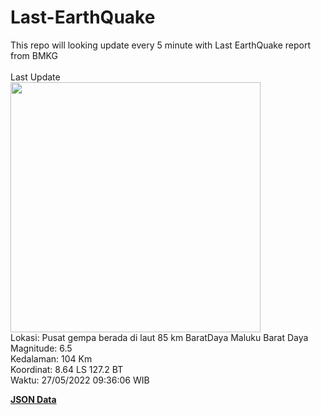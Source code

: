 # Last-EarthQuake
This repo will looking update every 5 minute with Last EarthQuake report from BMKG
<br>
<br>
Last Update
<br>
<img src="https://ews.bmkg.go.id/TEWS/data/20220527093606.mmi.jpg" width="400"/>
<br>
Lokasi: Pusat gempa berada di laut 85 km BaratDaya Maluku Barat Daya <br>
Magnitude: 6.5 <br>
Kedalaman: 104 Km <br>
Koordinat: 8.64 LS 127.2 BT <br>
Waktu: 27/05/2022 09:36:06 WIB <br>

<a href="./data/data.json">**JSON Data**</a>
